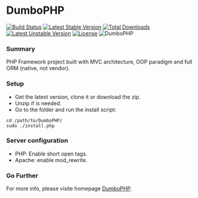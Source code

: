 # DumboPHP #
[![Build Status](https://travis-ci.org/rantes/DumboPHP.svg?branch=master)](https://travis-ci.org/rantes/DumboPHP)
[![Latest Stable Version](https://poser.pugx.org/rantes/dumbophp/v/stable)](https://packagist.org/packages/rantes/dumbophp) [![Total Downloads](https://poser.pugx.org/rantes/dumbophp/downloads)](https://packagist.org/packages/rantes/dumbophp) [![Latest Unstable Version](https://poser.pugx.org/rantes/dumbophp/v/unstable)](https://packagist.org/packages/rantes/dumbophp) [![License](https://poser.pugx.org/rantes/dumbophp/license)](https://packagist.org/packages/rantes/dumbophp)
![DumboPHP](http://www.dumbophp.com//images/dumbo_logo.png "DumboPHP")
### Summary ###

PHP Framework project built with MVC architecture, OOP paradigm and full ORM (native, not vendor).

### Setup ###

* Get the latest version, clone it or download the zip.
* Unzip if is needed.
* Go to the folder and run the install script:

```
cd /path/to/DumboPHP/
sudo ./install.php
```

### Server configuration ###

* PHP: Enable short open tags.
* Apache: enable mod_rewrite.

### Go Further ###

For more info, please visite homepage [DumboPHP](http://www.dumbophp.com/).